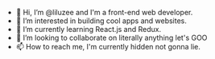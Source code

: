 - 👋 Hi, I’m @liluzee and I'm a front-end web developer.
- 👀 I’m interested in building cool apps and websites.
- 🌱 I’m currently learning React.js and Redux.
- 💞️ I’m looking to collaborate on literally anything let's GOO
- 📫 How to reach me, I'm currently hidden not gonna lie.

<!---
liluzee/liluzee is a ✨ special ✨ repository because its `README.md` (this file) appears on your GitHub profile.
You can click the Preview link to take a look at your changes.
--->
